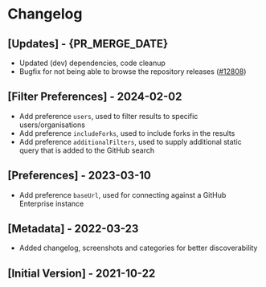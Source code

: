 # Changelog

## [Updates] - {PR_MERGE_DATE}

- Updated (dev) dependencies, code cleanup
- Bugfix for not being able to browse the repository releases ([#12808](https://github.com/raycast/extensions/issues/12808))

## [Filter Preferences] - 2024-02-02

- Add preference `users`, used to filter results to specific users/organisations
- Add preference `includeForks`, used to include forks in the results
- Add preference `additionalFilters`, used to supply additional static query that is added to the GitHub search

## [Preferences] - 2023-03-10

- Add preference `baseUrl`, used for connecting against a GitHub Enterprise instance

## [Metadata] - 2022-03-23

- Added changelog, screenshots and categories for better discoverability

## [Initial Version] - 2021-10-22
